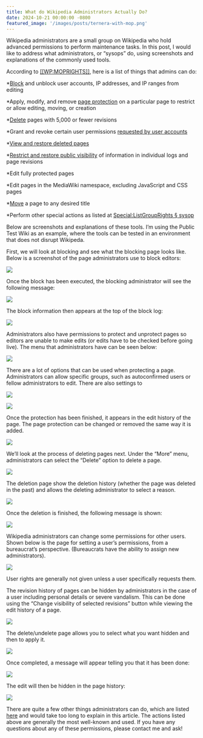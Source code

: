 ```yaml
---
title: What do Wikipedia Administrators Actually Do?
date: 2024-10-21 00:00:00 -0800
featured_image: '/images/posts/ternera-with-mop.png'
---
```


Wikipedia administrators are a small group on Wikipedia who hold advanced permissions to perform maintenance tasks. In this post, I would like to address what administrators, or “sysops” do, using screenshots and explanations of the commonly used tools.

According to [[[WP:MOPRIGHTS]]](https://en.wikipedia.org/wiki/WP:MOPRIGHTS), here is a list of things that admins can do:

*[Block](https://en.wikipedia.org/wiki/Wikipedia:Blocking_policy) and unblock user accounts, IP addresses, and IP ranges from editing

*Apply, modify, and remove [page protection](https://en.wikipedia.org/wiki/Wikipedia:Protection_policy) on a particular page to restrict or allow editing, moving, or creation

*[Delete](https://en.wikipedia.org/wiki/Wikipedia:Deletion_policy) pages with 5,000 or fewer revisions

*Grant and revoke certain user permissions [requested by user accounts](https://en.wikipedia.org/wiki/Wikipedia:Requests_for_permissions)

*[View and restore deleted pages](https://en.wikipedia.org/wiki/Wikipedia:Viewing_and_restoring_deleted_pages)

*[Restrict and restore public visibility](https://en.wikipedia.org/wiki/Wikipedia:RevDel) of information in individual logs and page revisions

*Edit fully protected pages

*Edit pages in the MediaWiki namespace, excluding JavaScript and CSS pages

*[Move](https://en.wikipedia.org/wiki/Help:Moving_a_page) a page to any desired title

*Perform other special actions as listed at [Special:ListGroupRights § sysop](https://en.wikipedia.org/wiki/Special:ListGroupRights#sysop)

Below are screenshots and explanations of these tools. I’m using the Public Test Wiki as an example, where the tools can be tested in an environment that does not disrupt Wikipeda.

First, we will look at blocking and see what the blocking page looks like. Below is a screenshot of the page administrators use to block editors:

![](https://cdn-images-1.medium.com/max/3368/1*ejkoPTn3dD32kB-dWpOs2g.png)

Once the block has been executed, the blocking administrator will see the following message:

![](https://cdn-images-1.medium.com/max/2000/1*y8mpxvn3NqiA2XuxlhGxyA.png)

The block information then appears at the top of the block log:

![](https://cdn-images-1.medium.com/max/3016/1*3LKYprxkHfoYlXbjPJkLjQ.png)

Administrators also have permissions to protect and unprotect pages so editors are unable to make edits (or edits have to be checked before going live). The menu that administrators have can be seen below:

![](https://cdn-images-1.medium.com/max/2000/1*Pcq9jC09IS7fx9BfTfdT3A.png)

There are a lot of options that can be used when protecting a page. Administrators can allow specific groups, such as autoconfirmed users or fellow administrators to edit. There are also settings to

![](https://cdn-images-1.medium.com/max/2000/1*pr4rTIIvuqS8jEYGtjRatw.png)

![](https://cdn-images-1.medium.com/max/2000/1*uvEYDlfMQ-QlF4CIYfWvqw.png)

Once the protection has been finished, it appears in the edit history of the page. The page protection can be changed or removed the same way it is added.

![](https://cdn-images-1.medium.com/max/2532/1*7HsnlaM80UyD8qmujenWoQ.png)

We’ll look at the process of deleting pages next. Under the “More” menu, administrators can select the “Delete” option to delete a page.

![](https://cdn-images-1.medium.com/max/2000/1*gpb41Icq4nGBCRYtfXSzUQ.png)

The deletion page show the deletion history (whether the page was deleted in the past) and allows the deleting administrator to select a reason.

![](https://cdn-images-1.medium.com/max/3044/1*hW3aEyQwJzIi1psObUAFvw.png)

Once the deletion is finished, the following message is shown:

![](https://cdn-images-1.medium.com/max/2000/1*0wrc3bCdxx9dFDISvneWkQ.png)

Wikipedia administrators can change some permissions for other users. Shown below is the page for setting a user’s permissions, from a bureaucrat’s perspective. (Bureaucrats have the ability to assign new administrators).

![](https://cdn-images-1.medium.com/max/2000/1*bdv9Z48cEbG_l1AAXhHLRw.png)

User rights are generally not given unless a user specifically requests them.

The revision history of pages can be hidden by administrators in the case of a user including personal details or severe vandalism. This can be done using the “Change visibility of selected revisions” button while viewing the edit history of a page.

![](https://cdn-images-1.medium.com/max/3014/1*yW76giIEz_M6w4vvi3Pq0A.png)

The delete/undelete page allows you to select what you want hidden and then to apply it.

![](https://cdn-images-1.medium.com/max/3030/1*DpwfhsYQZuZqeoGkCHKZ3A.png)

Once completed, a message will appear telling you that it has been done:

![](https://cdn-images-1.medium.com/max/2000/1*dY1kud4wSfuJHkkn-HHk8g.png)

The edit will then be hidden in the page history:

![](https://cdn-images-1.medium.com/max/2460/1*FY1kHmln6VJLyoZg5Eh-QQ.png)

There are quite a few other things administrators can do, which are listed [here](https://en.wikipedia.org/wiki/Special:ListGroupRights#sysop) and would take too long to explain in this article. The actions listed above are generally the most well-known and used. If you have any questions about any of these permissions, please contact me and ask!
